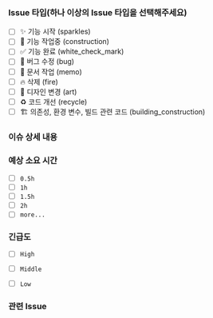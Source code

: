 <!-- 제목은 깃헙 컨벤션을 따라주세요 -->
<!-- :깃모지: 제목 -->
<!-- 깃모지 이름: 기능 추가(sparkles), 버그수정(bug), 문서 작성(memo), 디자인 변경(art), 파일 삭제(fire), 디렉토리 이동(truck), 코드 개선(recycle) -->

### Issue 타입(하나 이상의 Issue 타입을 선택해주세요)
<!-- 아래 대괄호의 공백을 지우고 [x]를 입력하면 해당 체크 리스트가 체크됩니다. -->
- [ ] ✨ 기능 시작 (sparkles)
- [ ] 🚧 기능 작업중 (construction)
- [ ] ✅ 기능 완료 (white_check_mark)
- [ ] 🐛 버그 수정 (bug)
- [ ] 📝 문서 작업 (memo)
- [ ] 🔥 삭제 (fire)
- [ ] 🎨 디자인 변경 (art)
- [ ] ♻️ 코드 개선 (recycle)
- [ ] 🏗️ 의존성, 환경 변수, 빌드 관련 코드 (building_construction)

### 이슈 상세 내용
<!-- ex) Github 소셜 로그인 기능이 필요합니다. -->

### 예상 소요 시간
- [ ] `0.5h`
- [ ] `1h`
- [ ] `1.5h`
- [ ] `2h`
- [ ] `more...`

### 긴급도
- [ ] `High`
- [ ] `Middle`
- [ ] `Low`


### 관련 Issue #
<!--'#'을 누르면 해당 레포지토리의 이슈가 뜹니다. 개발한 부분과 관련된 이슈를 링크해주세요. ex. 관련 Isssue#6 -->